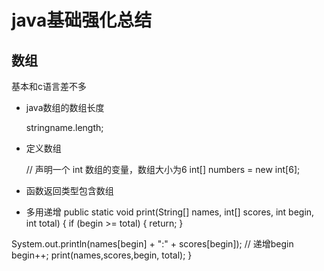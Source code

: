 # java基础强化总结
## 数组
基本和c语言差不多
+ java数组的数组长度

    stringname.length;
+ 定义数组

    // 声明一个 int 数组的变量，数组大小为6
    int[] numbers = new int[6];
+ 函数返回类型包含数组
+ 多用递增
    public static void print(String[] names, int[] scores, int begin, int total) {
if (begin >= total) {
  return;
}

System.out.println(names[begin] + ":" + scores[begin]);
// 递增begin
begin++;
print(names,scores,begin, total);
}
